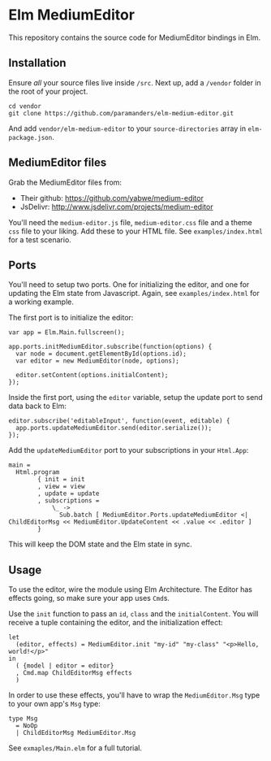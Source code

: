 # Elm MediumEditor

This repository contains the source code for MediumEditor bindings in Elm.

## Installation

Ensure *all* your source files live inside `/src`. Next up, add a `/vendor` folder in the
root of your project.

    cd vendor
    git clone https://github.com/paramanders/elm-medium-editor.git
    
And add `vendor/elm-medium-editor` to your `source-directories` array in `elm-package.json`.

## MediumEditor files

Grab the MediumEditor files from:

* Their github: https://github.com/yabwe/medium-editor
* JsDelivr: http://www.jsdelivr.com/projects/medium-editor

You'll need the `medium-editor.js` file, `medium-editor.css` file and a theme `css` file to your liking. Add these to your HTML file. See `examples/index.html` for a test scenario.

## Ports

You'll need to setup two ports. One for initializing the editor, and one for updating the Elm state from Javascript. Again, see `examples/index.html` for a working example.

The first port is to initialize the editor:

    var app = Elm.Main.fullscreen();

    app.ports.initMediumEditor.subscribe(function(options) {
      var node = document.getElementById(options.id);
      var editor = new MediumEditor(node, options);

      editor.setContent(options.initialContent);
    });
    
Inside the first port, using the `editor` variable, setup the update port to send data back to Elm:

    editor.subscribe('editableInput', function(event, editable) {
      app.ports.updateMediumEditor.send(editor.serialize());
    });
    
Add the `updateMediumEditor` port to your subscriptions in your `Html.App`:

    main =
      Html.program
            { init = init
            , view = view
            , update = update
            , subscriptions =
                \_ ->
                  Sub.batch [ MediumEditor.Ports.updateMediumEditor <| ChildEditorMsg << MediumEditor.UpdateContent << .value << .editor ]
            }
            
This will keep the DOM state and the Elm state in sync.

## Usage

To use the editor, wire the module using Elm Architecture. The Editor has effects going, so make sure your app uses `Cmd`s.

Use the `init` function to pass an `id`, `class` and the `initialContent`. You will receive a tuple containing the editor, and the initialization effect:

    let
      (editor, effects) = MediumEditor.init "my-id" "my-class" "<p>Hello, world!</p>"
    in
      ( {model | editor = editor}
      , Cmd.map ChildEditorMsg effects
      )
      
In order to use these effects, you'll have to wrap the `MediumEditor.Msg` type to your own app's `Msg` type:

    type Msg
      = NoOp
      | ChildEditorMsg MediumEditor.Msg
      
See `exmaples/Main.elm` for a full tutorial.

